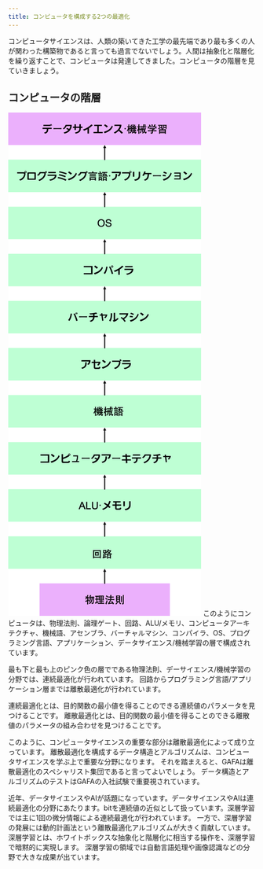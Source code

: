 ```yaml
---
title: コンピュータを構成する2つの最適化
---
```


コンピュータサイエンスは、人類の築いてきた工学の最先端であり最も多くの人が関わった構築物であると言っても過言でないでしょう。人間は抽象化と階層化を繰り返すことで、コンピュータは発達してきました。コンピュータの階層を見ていきましょう。

## コンピュータの階層

![computer science](./computer-sicence.png)
このようにコンピュータは、物理法則、論理ゲート、回路、ALU/メモリ、コンピュータアーキテクチャ、機械語、アセンブラ、バーチャルマシン、コンパイラ、OS、プログラミング言語、アプリケーション、データサイエンス/機械学習の層で構成されています。

最も下と最も上のピンク色の層でである物理法則、デーサイエンス/機械学習の分野では、連続最適化が行われています。
回路からプログラミング言語/アプリケーション層までは離散最適化が行われています。

連続最適化とは、目的関数の最小値を得ることのできる連続値のパラメータを見つけることです。
離散最適化とは、目的関数の最小値を得ることのできる離散値のパラメータの組み合わせを見つけることです。

このように、コンピュータサイエンスの重要な部分は離散最適化によって成り立っています。
離散最適化を構成するデータ構造とアルゴリズムは、コンピュータサイエンスを学ぶ上で重要な分野になります。
それを踏まえると、GAFAは離散最適化のスペシャリスト集団であると言ってよいでしょう。
データ構造とアルゴリズムのテストはGAFAの入社試験で重要視されています。

近年、データサイエンスやAIが話題になっています。データサイエンスやAIは連続最適化の分野にあたります。bitを連続値の近似として扱っています。深層学習では主に1回の微分情報による連続最適化が行われています。
一方で、深層学習の発展には動的計画法という離散最適化アルゴリズムが大きく貢献しています。
深層学習とは、ホワイトボックスな抽象化と階層化に相当する操作を、深層学習で暗黙的に実現します。
深層学習の領域では自動言語処理や画像認識などの分野で大きな成果が出ています。


